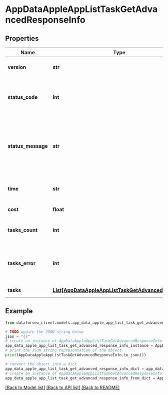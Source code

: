 # AppDataAppleAppListTaskGetAdvancedResponseInfo


## Properties

Name | Type | Description | Notes
------------ | ------------- | ------------- | -------------
**version** | **str** | the current version of the API | [optional] 
**status_code** | **int** | general status code you can find the full list of the response codes here | [optional] 
**status_message** | **str** | general informational message you can find the full list of general informational messages here | [optional] 
**time** | **str** | total execution time, seconds | [optional] 
**cost** | **float** | total tasks cost, USD | [optional] 
**tasks_count** | **int** | the number of tasks in the tasks array | [optional] 
**tasks_error** | **int** | the number of tasks in the tasks array returned with an error | [optional] 
**tasks** | [**List[AppDataAppleAppListTaskGetAdvancedTaskInfo]**](AppDataAppleAppListTaskGetAdvancedTaskInfo.md) | array of tasks | [optional] 

## Example

```python
from dataforseo_client.models.app_data_apple_app_list_task_get_advanced_response_info import AppDataAppleAppListTaskGetAdvancedResponseInfo

# TODO update the JSON string below
json = "{}"
# create an instance of AppDataAppleAppListTaskGetAdvancedResponseInfo from a JSON string
app_data_apple_app_list_task_get_advanced_response_info_instance = AppDataAppleAppListTaskGetAdvancedResponseInfo.from_json(json)
# print the JSON string representation of the object
print(AppDataAppleAppListTaskGetAdvancedResponseInfo.to_json())

# convert the object into a dict
app_data_apple_app_list_task_get_advanced_response_info_dict = app_data_apple_app_list_task_get_advanced_response_info_instance.to_dict()
# create an instance of AppDataAppleAppListTaskGetAdvancedResponseInfo from a dict
app_data_apple_app_list_task_get_advanced_response_info_from_dict = AppDataAppleAppListTaskGetAdvancedResponseInfo.from_dict(app_data_apple_app_list_task_get_advanced_response_info_dict)
```
[[Back to Model list]](../README.md#documentation-for-models) [[Back to API list]](../README.md#documentation-for-api-endpoints) [[Back to README]](../README.md)


